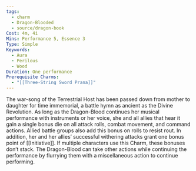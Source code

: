 ```yaml
---
tags:
  - charm
  - Dragon-Blooded
  - source/dragon-book
Cost: 4m, 4i
Mins: Performance 5, Essence 3
Type: Simple
Keywords:
  - Aura
  - Perilous
  - Wood
Duration: One performance
Prerequisite Charms:
  - "[[Three-String Sword Prana]]"
---
```

The war-song of the Terrestrial Host has been passed down from mother to daughter for time immemorial, a battle hymn as ancient as the Divine Revolution. As long as the Dragon-Blood continues her musical performance with instruments or her voice, she and all allies that hear it gain a single bonus die on all attack rolls, combat movement, and command actions. Allied battle groups also add this bonus on rolls to resist rout. In addition, her and her allies’ successful withering attacks grant one bonus point of [[Initiative]]. If multiple characters use this Charm, these bonuses don’t stack. The Dragon-Blood can take other actions while continuing the performance by flurrying them with a miscellaneous action to continue performing.